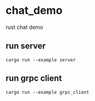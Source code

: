 # chat_demo
rust chat demo

## run server
` cargo run --example server `

## run grpc client
` cargo run --example grpc_client `